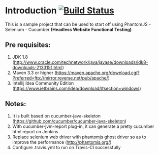 Introduction [![Build Status](https://travis-ci.org/DIZhang1109/Headless-PassionTea-Automation-Framework.svg?branch=master)](https://travis-ci.org/DIZhang1109/Headless-PassionTea-Automation-Framework)
============
This is a sample project that can be used to start off using PhantomJS - Selenium - Cucumber **(Headless Website Functional Testing)**

Pre requisites:
------------
1.	JDK 1.8 (http://www.oracle.com/technetwork/java/javase/downloads/jdk8-downloads-2133151.html)
2.	Maven 3.3 or higher (https://maven.apache.org/download.cgi?Preferred=ftp://mirror.reverse.net/pub/apache/)
3.	Intellij Idea Community Edition (https://www.jetbrains.com/idea/download/#section=windows)

Notes:
------------
1.	It is built based on cucumber-java-skeleton (https://github.com/cucumber/cucumber-java-skeleton)
2.	With cucumber-jvm-report plug-in, it can generate a pretty cucumber html report on Jenkins
3.	Replace selenium web driver with phantomjs ghost driver so as to improve the performance (http://phantomjs.org/)
4.	Configure .travis.yml to run on Travis-CI successfully

